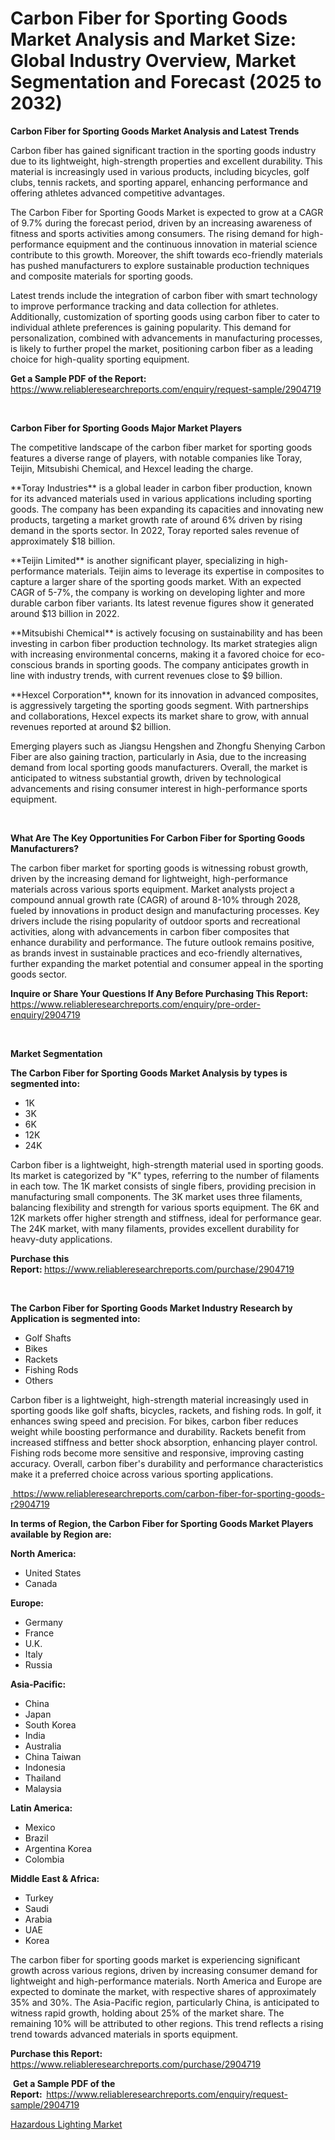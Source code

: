 <p><h1>Carbon Fiber for Sporting Goods Market Analysis and Market Size: Global Industry Overview, Market Segmentation and Forecast (2025 to 2032)</h1></p><p><strong>Carbon Fiber for Sporting Goods Market Analysis and Latest Trends</strong></p>
<p><p>Carbon fiber has gained significant traction in the sporting goods industry due to its lightweight, high-strength properties and excellent durability. This material is increasingly used in various products, including bicycles, golf clubs, tennis rackets, and sporting apparel, enhancing performance and offering athletes advanced competitive advantages.</p><p>The Carbon Fiber for Sporting Goods Market is expected to grow at a CAGR of 9.7% during the forecast period, driven by an increasing awareness of fitness and sports activities among consumers. The rising demand for high-performance equipment and the continuous innovation in material science contribute to this growth. Moreover, the shift towards eco-friendly materials has pushed manufacturers to explore sustainable production techniques and composite materials for sporting goods.</p><p>Latest trends include the integration of carbon fiber with smart technology to improve performance tracking and data collection for athletes. Additionally, customization of sporting goods using carbon fiber to cater to individual athlete preferences is gaining popularity. This demand for personalization, combined with advancements in manufacturing processes, is likely to further propel the market, positioning carbon fiber as a leading choice for high-quality sporting equipment.</p></p>
<p><strong>Get a Sample PDF of the Report:&nbsp;</strong> <a href="https://www.reliableresearchreports.com/enquiry/request-sample/2904719?utm_campaign=2251&utm_medium=2&utm_source=Github&utm_content=ia&utm_term=12032025&utm_id=carbon-fiber-for-sporting-goods">https://www.reliableresearchreports.com/enquiry/request-sample/2904719</a></p>
<p>&nbsp;</p>
<p><strong>Carbon Fiber for Sporting Goods Major Market Players</strong></p>
<p><p>The competitive landscape of the carbon fiber market for sporting goods features a diverse range of players, with notable companies like Toray, Teijin, Mitsubishi Chemical, and Hexcel leading the charge. </p><p>**Toray Industries** is a global leader in carbon fiber production, known for its advanced materials used in various applications including sporting goods. The company has been expanding its capacities and innovating new products, targeting a market growth rate of around 6% driven by rising demand in the sports sector. In 2022, Toray reported sales revenue of approximately $18 billion.</p><p>**Teijin Limited** is another significant player, specializing in high-performance materials. Teijin aims to leverage its expertise in composites to capture a larger share of the sporting goods market. With an expected CAGR of 5-7%, the company is working on developing lighter and more durable carbon fiber variants. Its latest revenue figures show it generated around $13 billion in 2022.</p><p>**Mitsubishi Chemical** is actively focusing on sustainability and has been investing in carbon fiber production technology. Its market strategies align with increasing environmental concerns, making it a favored choice for eco-conscious brands in sporting goods. The company anticipates growth in line with industry trends, with current revenues close to $9 billion.</p><p>**Hexcel Corporation**, known for its innovation in advanced composites, is aggressively targeting the sporting goods segment. With partnerships and collaborations, Hexcel expects its market share to grow, with annual revenues reported at around $2 billion.</p><p>Emerging players such as Jiangsu Hengshen and Zhongfu Shenying Carbon Fiber are also gaining traction, particularly in Asia, due to the increasing demand from local sporting goods manufacturers. Overall, the market is anticipated to witness substantial growth, driven by technological advancements and rising consumer interest in high-performance sports equipment.</p></p>
<p>&nbsp;</p>
<p><strong>What Are The Key Opportunities For Carbon Fiber for Sporting Goods Manufacturers?</strong></p>
<p><p>The carbon fiber market for sporting goods is witnessing robust growth, driven by the increasing demand for lightweight, high-performance materials across various sports equipment. Market analysts project a compound annual growth rate (CAGR) of around 8-10% through 2028, fueled by innovations in product design and manufacturing processes. Key drivers include the rising popularity of outdoor sports and recreational activities, along with advancements in carbon fiber composites that enhance durability and performance. The future outlook remains positive, as brands invest in sustainable practices and eco-friendly alternatives, further expanding the market potential and consumer appeal in the sporting goods sector.</p></p>
<p><strong>Inquire or Share Your Questions If Any Before Purchasing This Report:</strong> <a href="https://www.reliableresearchreports.com/enquiry/pre-order-enquiry/2904719?utm_campaign=2251&utm_medium=2&utm_source=Github&utm_content=ia&utm_term=12032025&utm_id=carbon-fiber-for-sporting-goods">https://www.reliableresearchreports.com/enquiry/pre-order-enquiry/2904719</a></p>
<p>&nbsp;</p>
<p><strong>Market Segmentation</strong></p>
<p><strong>The Carbon Fiber for Sporting Goods Market Analysis by types is segmented into:</strong></p>
<p><ul><li>1K</li><li>3K</li><li>6K</li><li>12K</li><li>24K</li></ul></p>
<p><p>Carbon fiber is a lightweight, high-strength material used in sporting goods. Its market is categorized by "K" types, referring to the number of filaments in each tow. The 1K market consists of single fibers, providing precision in manufacturing small components. The 3K market uses three filaments, balancing flexibility and strength for various sports equipment. The 6K and 12K markets offer higher strength and stiffness, ideal for performance gear. The 24K market, with many filaments, provides excellent durability for heavy-duty applications.</p></p>
<p><strong>Purchase this Report:&nbsp;</strong><a href="https://www.reliableresearchreports.com/purchase/2904719?utm_campaign=2251&utm_medium=2&utm_source=Github&utm_content=ia&utm_term=12032025&utm_id=carbon-fiber-for-sporting-goods">https://www.reliableresearchreports.com/purchase/2904719</a></p>
<p>&nbsp;</p>
<p><strong>The Carbon Fiber for Sporting Goods Market Industry Research by Application is segmented into:</strong></p>
<p><ul><li>Golf Shafts</li><li>Bikes</li><li>Rackets</li><li>Fishing Rods</li><li>Others</li></ul></p>
<p><p>Carbon fiber is a lightweight, high-strength material increasingly used in sporting goods like golf shafts, bicycles, rackets, and fishing rods. In golf, it enhances swing speed and precision. For bikes, carbon fiber reduces weight while boosting performance and durability. Rackets benefit from increased stiffness and better shock absorption, enhancing player control. Fishing rods become more sensitive and responsive, improving casting accuracy. Overall, carbon fiber's durability and performance characteristics make it a preferred choice across various sporting applications.</p></p>
<p><a href="https://www.reliableresearchreports.com/carbon-fiber-for-sporting-goods-r2904719?utm_campaign=2251&utm_medium=2&utm_source=Github&utm_content=ia&utm_term=12032025&utm_id=carbon-fiber-for-sporting-goods">&nbsp;https://www.reliableresearchreports.com/carbon-fiber-for-sporting-goods-r2904719</a></p>
<p><strong>In terms of Region, the Carbon Fiber for Sporting Goods Market Players available by Region are:</strong></p>
<p>
    <p> <strong> North America: </strong>
        <ul>
            <li>United States</li>
            <li>Canada</li>
        </ul>
        </p> 
    <p> <strong> Europe: </strong>
        <ul>
            <li>Germany</li>
            <li>France</li>
            <li>U.K.</li>
            <li>Italy</li>
            <li>Russia</li>
        </ul>
        </p> 
    <p> <strong> Asia-Pacific: </strong>
        <ul>
            <li>China</li>
            <li>Japan</li>
            <li>South Korea</li>
            <li>India</li>
            <li>Australia</li>
            <li>China Taiwan</li>
            <li>Indonesia</li>
            <li>Thailand</li>
            <li>Malaysia</li>
        </ul>
        </p> 
    <p> <strong> Latin America: </strong>
        <ul>
            <li>Mexico</li>
            <li>Brazil</li>
            <li>Argentina Korea</li>
            <li>Colombia</li>
        </ul>
        </p> 
    <p> <strong> Middle East & Africa: </strong>
        <ul>
            <li>Turkey</li>
            <li>Saudi</li>
            <li>Arabia</li>
            <li>UAE</li>
            <li>Korea</li>
        </ul>
    </p>
    </p>
<p><p>The carbon fiber for sporting goods market is experiencing significant growth across various regions, driven by increasing consumer demand for lightweight and high-performance materials. North America and Europe are expected to dominate the market, with respective shares of approximately 35% and 30%. The Asia-Pacific region, particularly China, is anticipated to witness rapid growth, holding about 25% of the market share. The remaining 10% will be attributed to other regions. This trend reflects a rising trend towards advanced materials in sports equipment.</p></p>
<p><strong>Purchase this Report: </strong><a href="https://www.reliableresearchreports.com/purchase/2904719?utm_campaign=2251&utm_medium=2&utm_source=Github&utm_content=ia&utm_term=12032025&utm_id=carbon-fiber-for-sporting-goods">https://www.reliableresearchreports.com/purchase/2904719</a></p>
<p>&nbsp;<strong>Get a Sample PDF of the Report:&nbsp;&nbsp;</strong><a href="https://www.reliableresearchreports.com/enquiry/request-sample/2904719?utm_campaign=2251&utm_medium=2&utm_source=Github&utm_content=ia&utm_term=12032025&utm_id=carbon-fiber-for-sporting-goods">https://www.reliableresearchreports.com/enquiry/request-sample/2904719</a></p>
<p><strong></strong></p>
<p><p><a href="https://github.com/XavierTyler76/Market-Research-Report-List-1/blob/main/hazardous-lighting-market.md?utm_campaign=2251&utm_medium=2&utm_source=Github&utm_content=ia&utm_term=12032025&utm_id=carbon-fiber-for-sporting-goods">Hazardous Lighting Market</a></p></p>